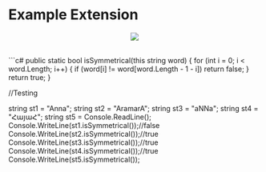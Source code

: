 # Example Extension

<p align="center">
<img src="https://media.giphy.com/media/ZBDh3VeZjBMfS/giphy.gif">
</p>
<br>
```c#
public static bool isSymmetrical(this string word)
{
            for (int i = 0; i < word.Length; i++)
            {
                if (word[i] != word[word.Length - 1 - i])
                return false;
            }
            return true;
}
 
//Testing

string st1 = "Anna";
string st2 = "AramarA";
string st3 = "aNNa";
string st4 = "ՀայաՀ";
string st5 = Console.ReadLine();
Console.WriteLine(st1.isSymmetrical());//false
Console.WriteLine(st2.isSymmetrical());//true
Console.WriteLine(st3.isSymmetrical());//true
Console.WriteLine(st4.isSymmetrical());//true
Console.WriteLine(st5.isSymmetrical());
```
